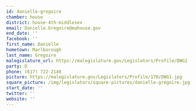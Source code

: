 ```yaml
---
id: danielle-gregoire
chamber: house
district: house-4th-middlesex
email: Danielle.Gregoire@mahouse.gov
end_date: ''
facebook: ''
first_name: Danielle
hometown: Marlborough
last_name: Gregoire
malegislature_url: https://malegislature.gov/Legislators/Profile/DWG1
party: D
phone: (617) 722-2140
picture: https://malegislature.gov/Legislators/Profile/170/DWG1.jpg
square_picture: /img/legislators/square-pictures/danielle-gregoire.jpg
start_date: ''
twitter: ''
website: ''
---
```

